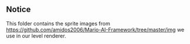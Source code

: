 ## Notice

This folder contains the sprite images from https://github.com/amidos2006/Mario-AI-Framework/tree/master/img we use in our level renderer.  